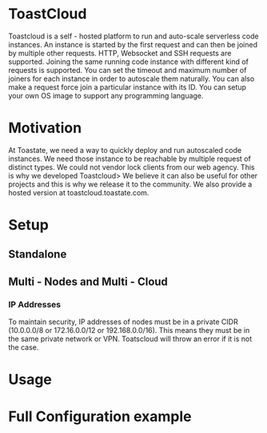 # ToastCloud

Toastcloud is a self - hosted platform to run and auto-scale serverless code instances. An instance is started by the first request and can then be joined by multiple other requests. HTTP, Websocket and SSH requests are supported. Joining the same running code instance with different kind of requests is supported. You can set the timeout and maximum number of joiners for each instance in order to autoscale them naturally. You can also make a request force join a particular instance with its ID. You can setup your own OS image to support any programming language.

# Motivation

At Toastate, we need a way to quickly deploy and run autoscaled code instances. We need those instance to be reachable by multiple request of distinct types. We could not vendor lock clients from our web agency. This is why we developed Toastcloud> We believe it can also be useful for other projects and this is why we release it to the community. We also provide a hosted version at toastcloud.toastate.com.

# Setup

## Standalone

## Multi - Nodes and Multi - Cloud

### IP Addresses

To maintain security, IP addresses of nodes must be in a private CIDR (10.0.0.0/8 or 172.16.0.0/12 or 192.168.0.0/16). This means they must be in the same private network or VPN. Toatscloud will throw an error if it is not the case.

# Usage

# Full Configuration example
